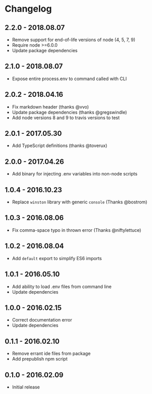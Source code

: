 # Changelog

## 2.2.0 - 2018.08.07
- Remove support for end-of-life versions of node (4, 5, 7, 9)
- Require node >=6.0.0
- Update package dependencies

## 2.1.0 - 2018.08.07
-  Expose entire process.env to command called with CLI

## 2.0.2 - 2018.04.16
- Fix markdown header (thanks @vvo)
- Update package dependencies (thanks @gregswindle)
- Add node versions 8 and 9 to travis versions to test

## 2.0.1 - 2017.05.30
- Add TypeScript definitions (thanks @toverux)

## 2.0.0 - 2017.04.26
- Add binary for injecting .env variables into non-node scripts

## 1.0.4 - 2016.10.23
- Replace `winston` library with generic `console` (Thanks @bostrom)

## 1.0.3 - 2016.08.06
- Fix comma-space typo in thrown error (Thanks @niftylettuce)

## 1.0.2 - 2016.08.04
- Add `default` export to simplify ES6 imports

## 1.0.1 - 2016.05.10
- Add ability to load .env files from command line
- Update dependencies

## 1.0.0 - 2016.02.15

- Correct documentation error
- Update dependencies

## 0.1.1 - 2016.02.10
- Remove errant ide files from package
- Add prepublish npm script

## 0.1.0 - 2016.02.09
- Initial release
